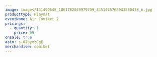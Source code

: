 ```yaml
---
image: images/131490548_1801782049979709_3451475766933530478_n.jpg
producttype: Playmat
eventName: Air Comiket 2
pricings:
  - quantity: 1
    price: 65
onsale: true
asin: s-0JbyxzCgE
merchandise: comiket
---
```

